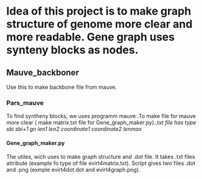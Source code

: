 # Idea of this project is to make graph structure of genome more clear and more readable. Gene graph uses synteny blocks as nodes.

## Mauve_backboner

Use this to make backbone file from mauve.

### Pars_mauve 

To find syntheny blocks, we uses programm mauve .To make file for mauve  more clear ( make matrix.txt file for Gene_graph_maker.py).*.txt file has type sbi sbi+1 gn len1 len2 coordinate1 coordinate2 lenmax*

#### Gene_graph_maker.py

The utiles, wich uses to make graph structure and .dot file. It takes .txt files attribute (example fo type of file evirt4matrix.txt). Script gives two files .dot and .png (exmple evirt4dot.dot and evirt4graph.png).
